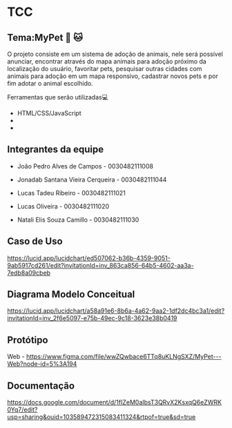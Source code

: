 # TCC
Tema:MyPet :dog: :cat:
-


O projeto consiste em um sistema de adoção de animais, nele será possível anunciar, encontrar através do mapa animais para adoção próximo da localização do usuário, favoritar pets, pesquisar outras cidades com animais para adoção em um mapa responsivo, cadastrar novos pets e por fim adotar o animal escolhido.

Ferramentas que serão utilizadas:computer:
- HTML/CSS/JavaScript
-
-



Integrantes da equipe
-

- João Pedro Alves de Campos - 0030482111008

- Jonadab Santana Vieira Cerqueira - 0030482111044

- Lucas Tadeu Ribeiro - 0030482111021

- Lucas Oliveira - 0030482111020

- Natali Elis Souza Camillo - 0030482111030

Caso de Uso 
-
https://lucid.app/lucidchart/ed507062-b36b-4359-9051-9ab5917cd261/edit?invitationId=inv_863ca856-64b5-4602-aa3a-7edb8a09cbeb

Diagrama Modelo Conceitual 
-
https://lucid.app/lucidchart/a58a91e6-8b6a-4a62-9aa2-1df2dc4bc3a1/edit?invitationId=inv_2f6e5097-e75b-49ec-9c18-3623e38b0419

Protótipo
-


Web - https://www.figma.com/file/wwZQwbace6TTq8uKLNgSXZ/MyPet---Web?node-id=5%3A194

Documentação
-
https://docs.google.com/document/d/1fIZeM0aIbsT3QRvX2KsxqQ6eZWRK0Yq7/edit?usp=sharing&ouid=103589472315083411324&rtpof=true&sd=true

